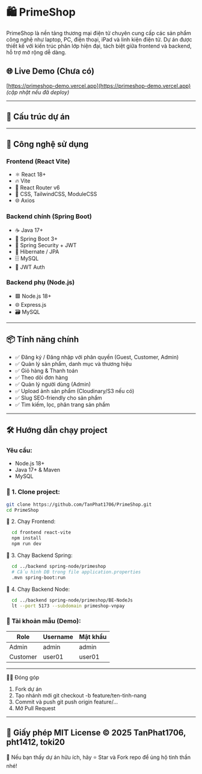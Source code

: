 # 🛍️ PrimeShop

PrimeShop là nền tảng thương mại điện tử chuyên cung cấp các sản phẩm công nghệ như laptop, PC, điện thoại, iPad và linh kiện điện tử. Dự án được thiết kế với kiến trúc phân lớp hiện đại, tách biệt giữa frontend và backend, hỗ trợ mở rộng dễ dàng.

## 🌐 Live Demo (Chưa có)
[https://primeshop-demo.vercel.app](https://primeshop-demo.vercel.app) *(cập nhật nếu đã deploy)*

---

## 📁 Cấu trúc dự án


---

## 🚀 Công nghệ sử dụng

### Frontend (React Vite)
- ⚛️ React 18+
- 🔥 Vite
- 🧩 React Router v6
- 💅 CSS, TailwindCSS, ModuleCSS
- 🌐 Axios

### Backend chính (Spring Boot)
- ☕ Java 17+
- 🌱 Spring Boot 3+
- 🔐 Spring Security + JWT
- 🧠 Hibernate / JPA
- 🗄️ MySQL
- 🔐 JWT Auth

### Backend phụ (Node.js)
- 🟩 Node.js 18+
- 🌐 Express.js
- 🗃️ MySQL

---

## 📦 Tính năng chính

- ✅ Đăng ký / Đăng nhập với phân quyền (Guest, Customer, Admin)
- ✅ Quản lý sản phẩm, danh mục và thương hiệu
- ✅ Giỏ hàng & Thanh toán
- ✅ Theo dõi đơn hàng
- ✅ Quản lý người dùng (Admin)
- ✅ Upload ảnh sản phẩm (Cloudinary/S3 nếu có)
- ✅ Slug SEO-friendly cho sản phẩm
- ✅ Tìm kiếm, lọc, phân trang sản phẩm

---

## 🛠️ Hướng dẫn chạy project

### Yêu cầu:
- Node.js 18+
- Java 17+ & Maven
- MySQL

### 📍 1. Clone project:
```bash
git clone https://github.com/TanPhat1706/PrimeShop.git
cd PrimeShop
```
📍 2. Chạy Frontend:
```bash
  cd frontend react-vite
  npm install
  npm run dev
```
📍 3. Chạy Backend Spring:
```bash
  cd ../backend spring-node/primeshop
  # Cấu hình DB trong file application.properties
  .mvn spring-boot:run
```
📍 4. Chạy Backend Node:
```bash
  cd ../backend spring-node/primeshop/BE-NodeJs
  lt --port 5173 --subdomain primeshop-vnpay
```
### 🔐 Tài khoản mẫu (Demo):
| Role     | Username                                      | Mật khẩu |
| -------- | --------------------------------------------- | -------- |
| Admin    | admin                                         |  admin   |
| Customer | user01                                        |  user01  |
---
🧑‍💻 Đóng góp
1. Fork dự án
2. Tạo nhánh mới git checkout -b feature/ten-tinh-nang
3. Commit và push git push origin feature/...
4. Mở Pull Request
---
📄 Giấy phép
MIT License © 2025 TanPhat1706, pht1412, toki20
---
🎯 Nếu bạn thấy dự án hữu ích, hãy ⭐ Star và Fork repo để ủng hộ tinh thần nhé!








